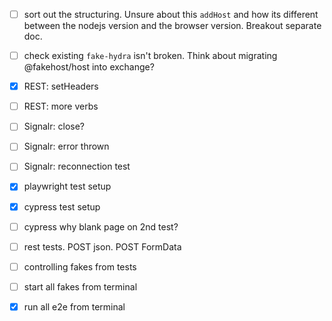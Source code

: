
- [ ] sort out the structuring. Unsure about this `addHost` and how its different
between the nodejs version and the browser version. Breakout separate doc.
- [ ] check existing `fake-hydra` isn't broken. Think about migrating @fakehost/host into exchange? 
- [x] REST: setHeaders
- [ ] REST: more verbs
- [ ] Signalr: close?
- [ ] Signalr: error thrown
- [ ] Signalr: reconnection test
- [x] playwright test setup
- [x] cypress test setup
- [ ] cypress why blank page on 2nd test? 
- [ ] rest tests. POST json. POST FormData
- [ ] controlling fakes from tests
- [ ] start all fakes from terminal
- [x] run all e2e from terminal





